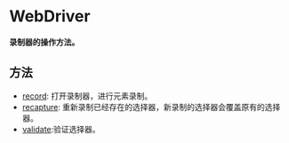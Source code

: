# WebDriver 

**录制器的操作方法。**  

## 方法
- [record](./record.md): 打开录制器，进行元素录制。
- [recapture](./recapture.md): 重新录制已经存在的选择器，新录制的选择器会覆盖原有的选择器。
- [validate](./validate.md):验证选择器。
